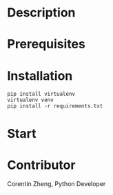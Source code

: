 # Description

# Prerequisites

# Installation

```
pip install virtualenv
virtualenv venv
pip install -r requirements.txt
```

# Start

# Contributor

Corentin Zheng, Python Developer